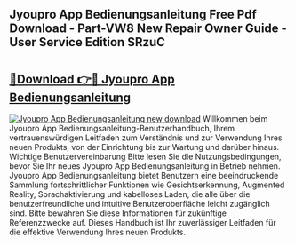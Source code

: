 ## Jyoupro App Bedienungsanleitung Free Pdf Download - Part-VW8 New Repair Owner Guide - User Service Edition SRzuC

# <h2><a href="http://df4i1z0.blite.top/?on=Jyoupro+App+Bedienungsanleitung">🔗Download 👉🔴 Jyoupro App Bedienungsanleitung</a></h2>

[![Jyoupro App Bedienungsanleitung new download](https://i.imgur.com/lujVjoI.png)](http://df4i1z0.blite.top/?on=Jyoupro+App+Bedienungsanleitung)
Willkommen beim Jyoupro App Bedienungsanleitung-Benutzerhandbuch, Ihrem vertrauenswürdigen Leitfaden zum Verständnis und zur Verwendung Ihres neuen Produkts, von der Einrichtung bis zur Wartung und darüber hinaus. Wichtige Benutzervereinbarung Bitte lesen Sie die Nutzungsbedingungen, bevor Sie Ihr neues Jyoupro App Bedienungsanleitung in Betrieb nehmen. Jyoupro App Bedienungsanleitung bietet Benutzern eine beeindruckende Sammlung fortschrittlicher Funktionen wie Gesichtserkennung, Augmented Reality, Sprachaktivierung und kabelloses Laden, die alle über die benutzerfreundliche und intuitive Benutzeroberfläche leicht zugänglich sind. Bitte bewahren Sie diese Informationen für zukünftige Referenzzwecke auf. Dieses Handbuch ist Ihr zuverlässiger Leitfaden für die effektive Verwendung Ihres neuen Produkts.
